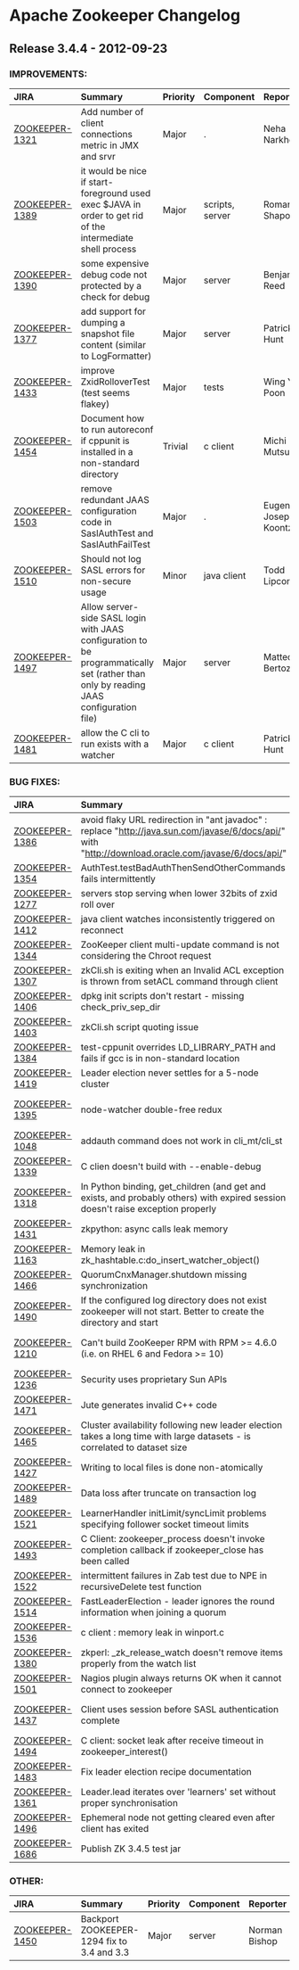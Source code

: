 
<!---
# Licensed to the Apache Software Foundation (ASF) under one
# or more contributor license agreements.  See the NOTICE file
# distributed with this work for additional information
# regarding copyright ownership.  The ASF licenses this file
# to you under the Apache License, Version 2.0 (the
# "License"); you may not use this file except in compliance
# with the License.  You may obtain a copy of the License at
#
#     http://www.apache.org/licenses/LICENSE-2.0
#
# Unless required by applicable law or agreed to in writing, software
# distributed under the License is distributed on an "AS IS" BASIS,
# WITHOUT WARRANTIES OR CONDITIONS OF ANY KIND, either express or implied.
# See the License for the specific language governing permissions and
# limitations under the License.
-->
# Apache Zookeeper Changelog

## Release 3.4.4 - 2012-09-23



### IMPROVEMENTS:

| JIRA | Summary | Priority | Component | Reporter | Contributor |
|:---- |:---- | :--- |:---- |:---- |:---- |
| [ZOOKEEPER-1321](https://issues.apache.org/jira/browse/ZOOKEEPER-1321) | Add number of client connections metric in JMX and srvr |  Major | . | Neha Narkhede | Neha Narkhede |
| [ZOOKEEPER-1389](https://issues.apache.org/jira/browse/ZOOKEEPER-1389) | it would be nice if start-foreground used exec $JAVA in order to get rid of the intermediate shell process |  Major | scripts, server | Roman Shaposhnik | Roman Shaposhnik |
| [ZOOKEEPER-1390](https://issues.apache.org/jira/browse/ZOOKEEPER-1390) | some expensive debug code not protected by a check for debug |  Major | server | Benjamin Reed | Benjamin Reed |
| [ZOOKEEPER-1377](https://issues.apache.org/jira/browse/ZOOKEEPER-1377) | add support for dumping a snapshot file content (similar to LogFormatter) |  Major | server | Patrick D. Hunt | Patrick D. Hunt |
| [ZOOKEEPER-1433](https://issues.apache.org/jira/browse/ZOOKEEPER-1433) | improve ZxidRolloverTest (test seems flakey) |  Major | tests | Wing Yew Poon | Patrick D. Hunt |
| [ZOOKEEPER-1454](https://issues.apache.org/jira/browse/ZOOKEEPER-1454) | Document how to run autoreconf if cppunit is installed in a non-standard directory |  Trivial | c client | Michi Mutsuzaki | Michi Mutsuzaki |
| [ZOOKEEPER-1503](https://issues.apache.org/jira/browse/ZOOKEEPER-1503) | remove redundant JAAS configuration code in SaslAuthTest and SaslAuthFailTest |  Major | . | Eugene Joseph Koontz | Eugene Joseph Koontz |
| [ZOOKEEPER-1510](https://issues.apache.org/jira/browse/ZOOKEEPER-1510) | Should not log SASL errors for non-secure usage |  Minor | java client | Todd Lipcon | Todd Lipcon |
| [ZOOKEEPER-1497](https://issues.apache.org/jira/browse/ZOOKEEPER-1497) | Allow server-side SASL login with JAAS configuration to be programmatically set (rather than only by reading JAAS configuration file) |  Major | server | Matteo Bertozzi | Matteo Bertozzi |
| [ZOOKEEPER-1481](https://issues.apache.org/jira/browse/ZOOKEEPER-1481) | allow the C cli to run exists with a watcher |  Major | c client | Patrick D. Hunt | Patrick D. Hunt |


### BUG FIXES:

| JIRA | Summary | Priority | Component | Reporter | Contributor |
|:---- |:---- | :--- |:---- |:---- |:---- |
| [ZOOKEEPER-1386](https://issues.apache.org/jira/browse/ZOOKEEPER-1386) | avoid flaky URL redirection in "ant javadoc" : replace "http://java.sun.com/javase/6/docs/api/" with "http://download.oracle.com/javase/6/docs/api/" |  Minor | documentation | Eugene Joseph Koontz | Eugene Joseph Koontz |
| [ZOOKEEPER-1354](https://issues.apache.org/jira/browse/ZOOKEEPER-1354) | AuthTest.testBadAuthThenSendOtherCommands fails intermittently |  Major | tests | Patrick D. Hunt | Patrick D. Hunt |
| [ZOOKEEPER-1277](https://issues.apache.org/jira/browse/ZOOKEEPER-1277) | servers stop serving when lower 32bits of zxid roll over |  Critical | server | Patrick D. Hunt | Patrick D. Hunt |
| [ZOOKEEPER-1412](https://issues.apache.org/jira/browse/ZOOKEEPER-1412) | java client watches inconsistently triggered on reconnect |  Blocker | server | Botond Hejj | Patrick D. Hunt |
| [ZOOKEEPER-1344](https://issues.apache.org/jira/browse/ZOOKEEPER-1344) | ZooKeeper client multi-update command is not considering the Chroot request |  Critical | java client | Rakesh Radhakrishnan | Rakesh Radhakrishnan |
| [ZOOKEEPER-1307](https://issues.apache.org/jira/browse/ZOOKEEPER-1307) | zkCli.sh is exiting when an Invalid ACL exception is thrown from setACL command through client |  Minor | java client | amith | kavita sharma |
| [ZOOKEEPER-1406](https://issues.apache.org/jira/browse/ZOOKEEPER-1406) | dpkg init scripts don't restart - missing check\_priv\_sep\_dir |  Major | scripts | Chris Beauchamp | Chris Beauchamp |
| [ZOOKEEPER-1403](https://issues.apache.org/jira/browse/ZOOKEEPER-1403) | zkCli.sh script quoting issue |  Minor | scripts | James Page | James Page |
| [ZOOKEEPER-1384](https://issues.apache.org/jira/browse/ZOOKEEPER-1384) | test-cppunit overrides LD\_LIBRARY\_PATH and fails if gcc is in non-standard location |  Minor | build, tests | Jay Shrauner | Jay Shrauner |
| [ZOOKEEPER-1419](https://issues.apache.org/jira/browse/ZOOKEEPER-1419) | Leader election never settles for a 5-node cluster |  Blocker | leaderElection | Jeremy Stribling | Flavio Paiva Junqueira |
| [ZOOKEEPER-1395](https://issues.apache.org/jira/browse/ZOOKEEPER-1395) | node-watcher double-free redux |  Critical | c client, contrib-bindings | Mike Lundy | Mike Lundy |
| [ZOOKEEPER-1048](https://issues.apache.org/jira/browse/ZOOKEEPER-1048) | addauth command does not work in cli\_mt/cli\_st |  Major | c client | allengao | allengao |
| [ZOOKEEPER-1339](https://issues.apache.org/jira/browse/ZOOKEEPER-1339) | C clien doesn't build with --enable-debug |  Major | c client | Jakub Lekstan | Eric Liang |
| [ZOOKEEPER-1318](https://issues.apache.org/jira/browse/ZOOKEEPER-1318) | In Python binding, get\_children (and get and exists, and probably others) with expired session doesn't raise exception properly |  Major | contrib-bindings | Jim Fulton | Henry Robinson |
| [ZOOKEEPER-1431](https://issues.apache.org/jira/browse/ZOOKEEPER-1431) | zkpython: async calls leak memory |  Major | contrib-bindings | johan rydberg | Kapil Thangavelu |
| [ZOOKEEPER-1163](https://issues.apache.org/jira/browse/ZOOKEEPER-1163) | Memory leak in zk\_hashtable.c:do\_insert\_watcher\_object() |  Major | c client | Anupam Chanda | Anupam Chanda |
| [ZOOKEEPER-1466](https://issues.apache.org/jira/browse/ZOOKEEPER-1466) | QuorumCnxManager.shutdown missing synchronization |  Blocker | quorum | Patrick D. Hunt | Patrick D. Hunt |
| [ZOOKEEPER-1490](https://issues.apache.org/jira/browse/ZOOKEEPER-1490) |  If the configured log directory does not exist zookeeper will not start. Better to create the directory and start |  Minor | scripts | suja s | suja s |
| [ZOOKEEPER-1210](https://issues.apache.org/jira/browse/ZOOKEEPER-1210) | Can't build ZooKeeper RPM with RPM \>= 4.6.0 (i.e. on RHEL 6 and Fedora \>= 10) |  Minor | build | Tadeusz Andrzej Kadłubowski | Tadeusz Andrzej Kadłubowski |
| [ZOOKEEPER-1236](https://issues.apache.org/jira/browse/ZOOKEEPER-1236) | Security uses proprietary Sun APIs |  Major | server | Patrick D. Hunt | Adalberto Medeiros |
| [ZOOKEEPER-1471](https://issues.apache.org/jira/browse/ZOOKEEPER-1471) | Jute generates invalid C++ code |  Minor | jute | Michi Mutsuzaki | Michi Mutsuzaki |
| [ZOOKEEPER-1465](https://issues.apache.org/jira/browse/ZOOKEEPER-1465) | Cluster availability following new leader election takes a long time with large datasets - is correlated to dataset size |  Critical | leaderElection | Alex Gvozdenovic | Camille Fournier |
| [ZOOKEEPER-1427](https://issues.apache.org/jira/browse/ZOOKEEPER-1427) | Writing to local files is done non-atomically |  Critical | server | Todd Lipcon | Patrick D. Hunt |
| [ZOOKEEPER-1489](https://issues.apache.org/jira/browse/ZOOKEEPER-1489) | Data loss after truncate on transaction log |  Blocker | server | Christian Ziech | Patrick D. Hunt |
| [ZOOKEEPER-1521](https://issues.apache.org/jira/browse/ZOOKEEPER-1521) | LearnerHandler initLimit/syncLimit problems specifying follower socket timeout limits |  Critical | server | Patrick D. Hunt | Patrick D. Hunt |
| [ZOOKEEPER-1493](https://issues.apache.org/jira/browse/ZOOKEEPER-1493) | C Client: zookeeper\_process doesn't invoke completion callback if zookeeper\_close has been called |  Major | c client | Michi Mutsuzaki | Michi Mutsuzaki |
| [ZOOKEEPER-1522](https://issues.apache.org/jira/browse/ZOOKEEPER-1522) | intermittent failures in Zab test due to NPE in recursiveDelete test function |  Major | tests | Patrick D. Hunt | Patrick D. Hunt |
| [ZOOKEEPER-1514](https://issues.apache.org/jira/browse/ZOOKEEPER-1514) | FastLeaderElection - leader ignores the round information when joining a quorum |  Critical | quorum | Patrick D. Hunt | Flavio Paiva Junqueira |
| [ZOOKEEPER-1536](https://issues.apache.org/jira/browse/ZOOKEEPER-1536) | c client : memory leak in winport.c |  Major | c client | brooklin | brooklin |
| [ZOOKEEPER-1380](https://issues.apache.org/jira/browse/ZOOKEEPER-1380) | zkperl: \_zk\_release\_watch doesn't remove items properly from the watch list |  Major | contrib-bindings | Botond Hejj | Botond Hejj |
| [ZOOKEEPER-1501](https://issues.apache.org/jira/browse/ZOOKEEPER-1501) | Nagios plugin always returns OK when it cannot connect to zookeeper |  Major | contrib | Brian Sutherland | Brian Sutherland |
| [ZOOKEEPER-1437](https://issues.apache.org/jira/browse/ZOOKEEPER-1437) | Client uses session before SASL authentication complete |  Major | java client | Thomas Weise | Eugene Joseph Koontz |
| [ZOOKEEPER-1494](https://issues.apache.org/jira/browse/ZOOKEEPER-1494) | C client: socket leak after receive timeout in zookeeper\_interest() |  Major | c client | Michi Mutsuzaki | Michi Mutsuzaki |
| [ZOOKEEPER-1483](https://issues.apache.org/jira/browse/ZOOKEEPER-1483) | Fix leader election recipe documentation |  Major | documentation | Ankur Bansal | Michi Mutsuzaki |
| [ZOOKEEPER-1361](https://issues.apache.org/jira/browse/ZOOKEEPER-1361) | Leader.lead iterates over 'learners' set without proper synchronisation |  Major | . | Henry Robinson | Henry Robinson |
| [ZOOKEEPER-1496](https://issues.apache.org/jira/browse/ZOOKEEPER-1496) | Ephemeral node not getting cleared even after client has exited |  Critical | server | suja s | Rakesh Radhakrishnan |
| [ZOOKEEPER-1686](https://issues.apache.org/jira/browse/ZOOKEEPER-1686) | Publish ZK 3.4.5 test jar |  Major | build, tests | Todd Lipcon | Patrick D. Hunt |


### OTHER:

| JIRA | Summary | Priority | Component | Reporter | Contributor |
|:---- |:---- | :--- |:---- |:---- |:---- |
| [ZOOKEEPER-1450](https://issues.apache.org/jira/browse/ZOOKEEPER-1450) | Backport ZOOKEEPER-1294 fix to 3.4 and 3.3 |  Major | server | Norman Bishop | Norman Bishop |


